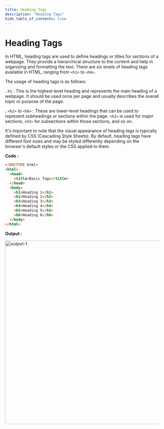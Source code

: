 ```yaml
---
title: Heading Tags
description: "Heading Tags"
hide_table_of_contents: true
---
```


# Heading Tags

In HTML, heading tags are used to define headings or titles for sections of a webpage. They provide a hierarchical structure to the content and help in organizing and formatting the text. There are six levels of heading tags available in HTML, ranging from `<h1>` to `<h6>`.

The usage of heading tags is as follows:

**.** `h1` : This is the highest level heading and represents the main heading of a webpage. It should be used once per page and usually describes the overall topic or purpose of the page.

**.** `<h2>` to `<h6>` : These are lower-level headings that can be used to represent subheadings or sections within the page. `<h2>` is used for major sections, `<h3>` for subsections within those sections, and so on.

It's important to note that the visual appearance of heading tags is typically defined by CSS (Cascading Style Sheets). By default, heading tags have different font sizes and may be styled differently depending on the browser's default styles or the CSS applied to them.

**Code :**

```html showLineNumbers=true
<!DOCTYPE html>
<html>
  <head>
    <title>Basic Tags</title>
  </head>
  <body>
    <h1>Heading 1</h1>
    <h2>Heading 2</h2>
    <h3>Heading 3</h3>
    <h4>Heading 4</h4>
    <h5>Heading 5</h5>
    <h6>Heading 6</h6>
  </body>
</html>
```

**Output :**

<img src="/html/04/output-1.png" alt="output-1" width="600px"/>
